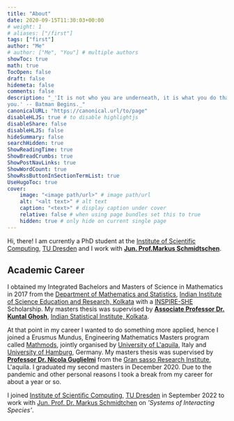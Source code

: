 ```yaml
---
title: "About"
date: 2020-09-15T11:30:03+00:00
# weight: 1
# aliases: ["/first"]
tags: ["first"]
author: "Me"
# author: ["Me", "You"] # multiple authors
showToc: true
math: true
TocOpen: false
draft: false
hidemeta: false
comments: false
description: "_'It is not who you are underneath, it is what you do that defines
you.' -- Batman Begins._"
canonicalURL: "https://canonical.url/to/page"
disableHLJS: true # to disable highlightjs
disableShare: false
disableHLJS: false
hideSummary: false
searchHidden: true
ShowReadingTime: true
ShowBreadCrumbs: true
ShowPostNavLinks: true
ShowWordCount: true
ShowRssButtonInSectionTermList: true
UseHugoToc: true
cover:
    image: "<image path/url>" # image path/url
    alt: "<alt text>" # alt text
    caption: "<text>" # display caption under cover
    relative: false # when using page bundles set this to true
    hidden: true # only hide on current single page
---
```


Hi, there! I am currently a PhD student at  the [Institute of Scientific Computing](https://tu-dresden.de/mn/math/wir/das-institut?set_language=en), [TU Dresden](https://te-dresden.de) and I work with [**Jun. Prof.Markus Schmidtschen**](https://markusschmidtschen.com). 
## Academic Career
I obtained my Integrated Bachelors and Masters of Science in Mathematics  in 2017 from the [Department of Mathematics and Statistics](https://math.iiserkol.ac.in/), [Indian Institute of Science Education and Research, Kolkata](https://www.iiserkol.ac.in/web/en/#gsc.tab=0) with a [INSPIRE-SHE ](https://www.online-inspire.gov.in/Account/INSPIREProgramme) Scholarship. My masters thesis was supervised by [**Associate Professor Dr. Kuntal Ghosh**](https://www.isical.ac.in/kuntal-ghosh), [Indian Statistical Institute, Kolkata](https://www.isical.ac.in/).

At that point in my career I wanted to do something more applied, hence I joined a Erusmus Mundus, Engineering Mathematics Masters program called [Mathmods](https://www.mathmods.eu/), jointly organised by [University of L'aquila](https://www.disim.univaq.it/), Italy and  [University of Hamburg](https://www.math.uni-hamburg.de/en.html), Germany. My masters thesis was supervised by [**Professor Dr. Nicola Guglielmi**](https://www.gssi.it/people/professors/lectures-maths/item/545-guglielmi-nicola) from the [Gran sasso Research Institute](https://www.gssi.it/), L'aquila. I graduated my second masters in December 2020. Due to the pandemic and other personal reasons I took a break from my career for about a year or so.

 I joined [Institute of Scientific Computing](https://tu-dresden.de/mn/math/wir/das-institut?set_language=en), [TU Dresden](https://tu-dresden.de/?set_language=en) in September 2022 to work with [Jun. Prof. Dr. Markus Schmidtchen](https://www.markusschmidtchen.com/about.html) on *'Systems of Interacting Species'*.
